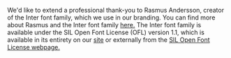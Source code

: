 We'd like to extend a professional thank-you to Rasmus Andersson, creator of the Inter font family, which we use in our branding. You can find more about Rasmus and the Inter font family [here.](https://github.com/rsms/inter/) The Inter font family is available under the SIL Open Font License (OFL) version 1.1, which is available in its entirety on our [site]() or externally from the [SIL Open Font License webpage.](http://scripts.sil.org/OFL)
